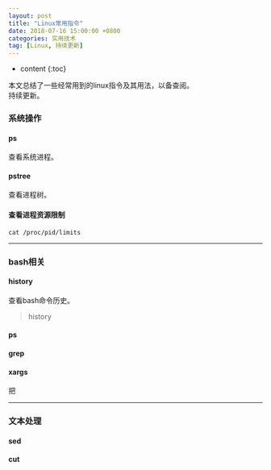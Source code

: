 ```yaml
---
layout: post
title: "Linux常用指令"
date: 2018-07-16 15:00:00 +0800 
categories: 实用技术
tag: [Linux, 持续更新]
---
```

* content
{:toc}



本文总结了一些经常用到的linux指令及其用法，以备查阅。<br/>
持续更新。 

<!-- more -->

### 系统操作
#### ps
查看系统进程。

#### pstree
查看进程树。

#### 查看进程资源限制
`cat /proc/pid/limits`


------------------------------------------------------------------
### bash相关
#### history
查看bash命令历史。
> history 

#### ps


#### grep


#### xargs
把




------------------------------------------------------------------
### 文本处理
#### sed


#### cut